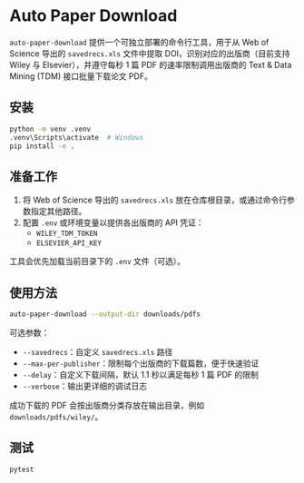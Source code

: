 # Auto Paper Download

`auto-paper-download` 提供一个可独立部署的命令行工具，用于从 Web of Science 导出的 `savedrecs.xls` 文件中提取 DOI，识别对应的出版商（目前支持 Wiley 与 Elsevier），并遵守每秒 1 篇 PDF 的速率限制调用出版商的 Text & Data Mining (TDM) 接口批量下载论文 PDF。

## 安装

```bash
python -m venv .venv
.venv\Scripts\activate  # Windows
pip install -e .
```

## 准备工作

1. 将 Web of Science 导出的 `savedrecs.xls` 放在仓库根目录，或通过命令行参数指定其他路径。
2. 配置 `.env` 或环境变量以提供各出版商的 API 凭证：
   - `WILEY_TDM_TOKEN`
   - `ELSEVIER_API_KEY`

工具会优先加载当前目录下的 `.env` 文件（可选）。

## 使用方法

```bash
auto-paper-download --output-dir downloads/pdfs
```

可选参数：

- `--savedrecs`：自定义 `savedrecs.xls` 路径
- `--max-per-publisher`：限制每个出版商的下载篇数，便于快速验证
- `--delay`：自定义下载间隔，默认 1.1 秒以满足每秒 1 篇 PDF 的限制
- `--verbose`：输出更详细的调试日志

成功下载的 PDF 会按出版商分类存放在输出目录，例如 `downloads/pdfs/wiley/`。

## 测试

```bash
pytest
```
